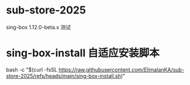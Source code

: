 # sub-store-2025
sing-box 1.12.0-beta.x 测试
# sing-box-install 自适应安装脚本
bash -c "$(curl -fsSL https://raw.githubusercontent.com/ElimalanKA/sub-store-2025/refs/heads/main/sing-box-install.sh)"
